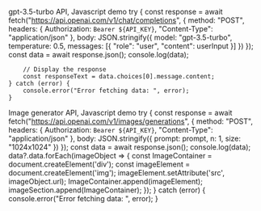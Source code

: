 gpt-3.5-turbo API, Javascript demo
    try {
        const response = await fetch("https://api.openai.com/v1/chat/completions", {
            method: "POST",
            headers: {
                Authorization: `Bearer ${API_KEY}`,
                "Content-Type": "application/json"
            },
            body: JSON.stringify({
                model: "gpt-3.5-turbo",
                temperature: 0.5,
                messages: [{ "role": "user", "content": userInput }]
            })
        });
        const data = await response.json();
        console.log(data);

        // Display the response
        const responseText = data.choices[0].message.content;
    } catch (error) {
        console.error("Error fetching data: ", error);
    }

Image generator API, Javascript demo
    try {
        const response = await fetch("https://api.openai.com/v1/images/generations", {
            method: "POST",
            headers: {
                Authorization: `Bearer ${API_KEY}`,
                "Content-Type": "application/json"
            },
            body: JSON.stringify({
                prompt: prompt,
                n: 1,
                size: "1024x1024"
            })
        });
        const data = await response.json();
        console.log(data);
        data?.data.forEach(imageObject => {
            const ImageContainer = document.createElement('div');
            const imageElement = document.createElement('img');
            imageElement.setAttribute('src', imageObject.url);
            ImageContainer.append(imageElement);
            imageSection.append(ImageContainer);
        });
    } catch (error) {
        console.error("Error fetching data: ", error);
    }
